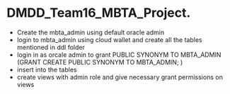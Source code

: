 # DMDD_Team16_MBTA_Project.

- Create the mbta_admin using default oracle admin
- login to mbta_admin using cloud wallet and create all the tables mentioned in ddl folder
- login in as orcale admin to grant PUBLIC SYNONYM TO MBTA_ADMIN (GRANT CREATE PUBLIC SYNONYM TO MBTA_ADMIN;
)
- insert into the tables
- create views with admin role and give necessary grant permissions on views
